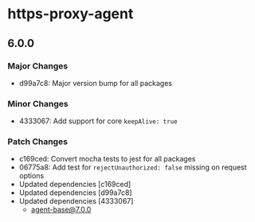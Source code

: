 # https-proxy-agent

## 6.0.0

### Major Changes

- d99a7c8: Major version bump for all packages

### Minor Changes

- 4333067: Add support for core `keepAlive: true`

### Patch Changes

- c169ced: Convert mocha tests to jest for all packages
- 06775a8: Add test for `rejectUnauthorized: false` missing on request options
- Updated dependencies [c169ced]
- Updated dependencies [d99a7c8]
- Updated dependencies [4333067]
  - agent-base@7.0.0
